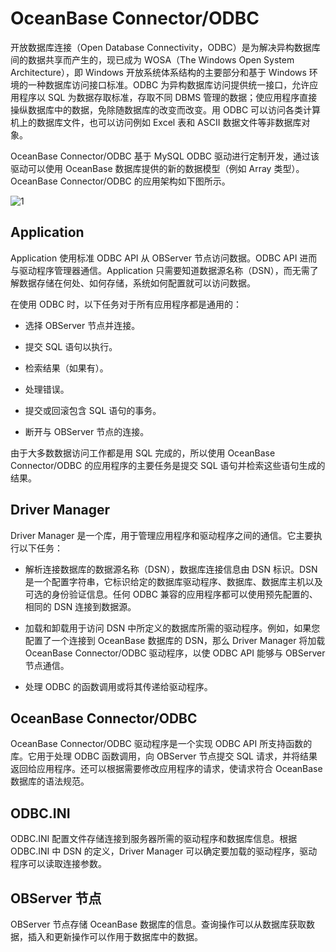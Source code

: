 # OceanBase Connector/ODBC

开放数据库连接（Open Database Connectivity，ODBC）是为解决异构数据库间的数据共享而产生的，现已成为 WOSA（The Windows Open System Architecture），即 Windows 开放系统体系结构的主要部分和基于 Windows 环境的一种数据库访问接口标准。ODBC 为异构数据库访问提供统一接口，允许应用程序以 SQL 为数据存取标准，存取不同 DBMS 管理的数据；使应用程序直接操纵数据库中的数据，免除随数据库的改变而改变。用 ODBC 可以访问各类计算机上的数据库文件，也可以访问例如 Excel 表和 ASCII 数据文件等非数据库对象。

OceanBase Connector/ODBC 基于 MySQL ODBC 驱动进行定制开发，通过该驱动可以使用 OceanBase 数据库提供的新的数据模型（例如 Array 类型）。OceanBase Connector/ODBC 的应用架构如下图所示。

![1](https://obbusiness-private.oss-cn-shanghai.aliyuncs.com/doc/img/observer-enterprise/V4.2.1/700.reference/1300.drivers/700.oceanbase-connector-odbc/1.odbc-architecture.jpg)

## Application

Application 使用标准 ODBC API 从 OBServer 节点访问数据。ODBC API 进而与驱动程序管理器通信。Application 只需要知道数据源名称（DSN），而无需了解数据存储在何处、如何存储，系统如何配置就可以访问数据。

在使用 ODBC 时，以下任务对于所有应用程序都是通用的：

* 选择 OBServer 节点并连接。

* 提交 SQL 语句以执行。

* 检索结果（如果有）。

* 处理错误。

* 提交或回滚包含 SQL 语句的事务。

* 断开与 OBServer 节点的连接。

由于大多数数据访问工作都是用 SQL 完成的，所以使用 OceanBase Connector/ODBC 的应用程序的主要任务是提交 SQL 语句并检索这些语句生成的结果。

## Driver Manager

Driver Manager 是一个库，用于管理应用程序和驱动程序之间的通信。它主要执行以下任务：

* 解析连接数据库的数据源名称（DSN），数据库连接信息由 DSN 标识。DSN 是一个配置字符串，它标识给定的数据库驱动程序、数据库、数据库主机以及可选的身份验证信息。任何 ODBC 兼容的应用程序都可以使用预先配置的、相同的 DSN 连接到数据源。

* 加载和卸载用于访问 DSN 中所定义的数据库所需的驱动程序。例如，如果您配置了一个连接到 OceanBase 数据库的 DSN，那么 Driver Manager 将加载 OceanBase Connector/ODBC 驱动程序，以使 ODBC API 能够与 OBServer 节点通信。

* 处理 ODBC 的函数调用或将其传递给驱动程序。

## OceanBase Connector/ODBC

OceanBase Connector/ODBC 驱动程序是一个实现 ODBC API 所支持函数的库。它用于处理 ODBC 函数调用，向 OBServer 节点提交 SQL 请求，并将结果返回给应用程序。还可以根据需要修改应用程序的请求，使请求符合 OceanBase 数据库的语法规范。

## ODBC.INI

ODBC.INI 配置文件存储连接到服务器所需的驱动程序和数据库信息。根据 ODBC.INI 中 DSN 的定义，Driver Manager 可以确定要加载的驱动程序，驱动程序可以读取连接参数。

## OBServer 节点

OBServer 节点存储 OceanBase 数据库的信息。查询操作可以从数据库获取数据，插入和更新操作可以作用于数据库中的数据。

